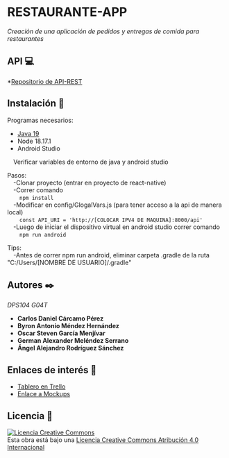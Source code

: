 # RESTAURANTE-APP

_Creación de una aplicación de pedidos y entregas de comida para restaurantes_


## API 💻

*[Repositorio de API-REST](https://github.com/CarlosUDB/PideFacil-API)
## Instalación 💽

Programas necesarios:
* [Java 19](https://www.oracle.com/java/technologies/javase/jdk19-archive-downloads.html) 
* Node 18.17.1
* Android Studio

&emsp;Verificar variables de entorno de java y android studio

Pasos:\
&emsp;-Clonar proyecto (entrar en proyecto de react-native)\
&emsp;-Correr comando\
    &emsp;&emsp;```
    npm install
    ```\
&emsp;-Modificar en config/GlogalVars.js (para tener acceso a la api de manera local)\
    &emsp;&emsp;```
    const API_URI = 'http://[COLOCAR IPV4 DE MAQUINA]:8000/api'
    ```\
&emsp;-Luego de iniciar el dispositivo virtual en android studio correr comando\
    &emsp;&emsp;```
    npm run android
    ```

Tips:\
&emsp;-Antes de correr npm run android, eliminar carpeta .gradle de la ruta "C:/Users/[NOMBRE DE USUARIO]/.gradle"


## Autores ✒️
_DPS104 G04T_
* **Carlos Daniel Cárcamo Pérez**
* **Byron Antonio Méndez Hernández**
* **Oscar Steven García Menjívar**
* **German Alexander Meléndez Serrano**
* **Ángel Alejandro Rodríguez Sánchez**

## Enlaces de interés 👀

* [Tablero en Trello](https://trello.com/b/kobSdaYN/restaurante-app)
* [Enlace a Mockups](https://drive.google.com/file/d/1ua9Dh-KgO64fbn6QyFZ2VNM9vCxBHcFT/view?usp=sharing)

## Licencia 📄
<a rel="license" href="http://creativecommons.org/licenses/by/4.0/"><img alt="Licencia Creative Commons" style="border-width:0" src="https://i.creativecommons.org/l/by/4.0/88x31.png" /></a><br />Esta obra está bajo una <a rel="license" href="http://creativecommons.org/licenses/by/4.0/">Licencia Creative Commons Atribución 4.0 Internacional</a>   